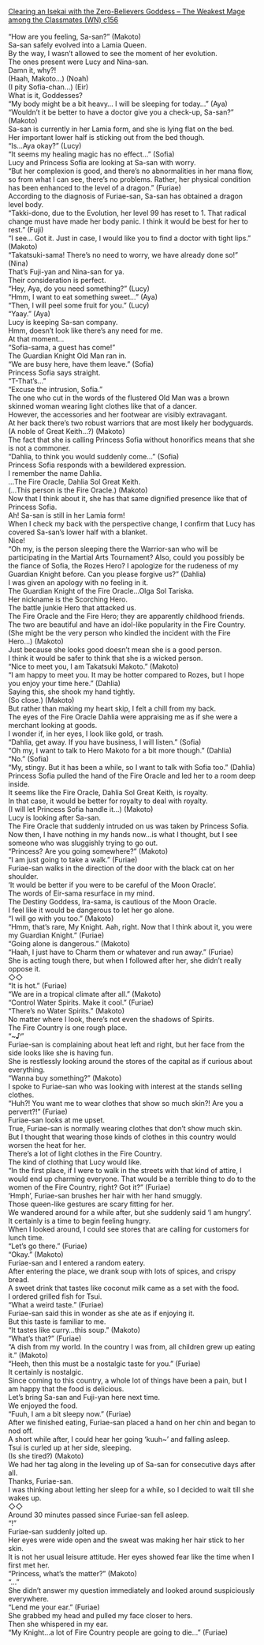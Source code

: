 [Clearing an Isekai with the Zero-Believers Goddess – The Weakest Mage among the Classmates (WN) c156](https://isekailunatic.com/2020/10/14/wm-chapter-156-takatsuki-makoto-walks-through-the-capital/)
<br/><br/>
“How are you feeling, Sa-san?” (Makoto)<br/>
Sa-san safely evolved into a Lamia Queen.<br/>
By the way, I wasn’t allowed to see the moment of her evolution.<br/>
The ones present were Lucy and Nina-san.<br/>
Damn it, why?! <br/>
(Haah, Makoto…) (Noah)<br/>
(I pity Sofia-chan…) (Eir)<br/>
What is it, Goddesses?<br/>
“My body might be a bit heavy… I will be sleeping for today…” (Aya)<br/>
“Wouldn’t it be better to have a doctor give you a check-up, Sa-san?” (Makoto)<br/>
Sa-san is currently in her Lamia form, and she is lying flat on the bed.<br/>
Her important lower half is sticking out from the bed though.<br/>
“Is…Aya okay?” (Lucy)<br/>
“It seems my healing magic has no effect…” (Sofia)<br/>
Lucy and Princess Sofia are looking at Sa-san with worry.<br/>
“But her complexion is good, and there’s no abnormalities in her mana flow, so from what I can see, there’s no problems. Rather, her physical condition has been enhanced to the level of a dragon.” (Furiae)<br/>
According to the diagnosis of Furiae-san, Sa-san has obtained a dragon level body.<br/>
“Takki-dono, due to the Evolution, her level 99 has reset to 1. That radical change must have made her body panic. I think it would be best for her to rest.” (Fuji)<br/>
“I see… Got it. Just in case, I would like you to find a doctor with tight lips.” (Makoto)<br/>
“Takatsuki-sama! There’s no need to worry, we have already done so!” (Nina)<br/>
That’s Fuji-yan and Nina-san for ya.<br/>
Their consideration is perfect.<br/>
“Hey, Aya, do you need something?” (Lucy)<br/>
“Hmm, I want to eat something sweet…” (Aya)<br/>
“Then, I will peel some fruit for you.” (Lucy)<br/>
“Yaay.” (Aya)<br/>
Lucy is keeping Sa-san company.<br/>
Hmm, doesn’t look like there’s any need for me.<br/>
At that moment…<br/>
“Sofia-sama, a guest has come!” <br/>
The Guardian Knight Old Man ran in.<br/>
“We are busy here, have them leave.” (Sofia)<br/>
Princess Sofia says straight.<br/>
“T-That’s…” <br/>
“Excuse the intrusion, Sofia.” <br/>
The one who cut in the words of the flustered Old Man was a brown skinned woman wearing light clothes like that of a dancer.<br/>
However, the accessories and her footwear are visibly extravagant.<br/>
At her back there’s two robust warriors that are most likely her bodyguards.<br/>
(A noble of Great Keith…?) (Makoto)<br/>
The fact that she is calling Princess Sofia without honorifics means that she is not a commoner.<br/>
“Dahlia, to think you would suddenly come…” (Sofia)<br/>
Princess Sofia responds with a bewildered expression.<br/>
I remember the name Dahlia.<br/>
…The Fire Oracle, Dahlia Sol Great Keith.<br/>
(…This person is the Fire Oracle.) (Makoto)<br/>
Now that I think about it, she has that same dignified presence like that of Princess Sofia. <br/>
Ah! Sa-san is still in her Lamia form! <br/>
When I check my back with the perspective change, I confirm that Lucy has covered Sa-san’s lower half with a blanket.<br/>
Nice!<br/>
“Oh my, is the person sleeping there the Warrior-san who will be participating in the Martial Arts Tournament? Also, could you possibly be the fiance of Sofia, the Rozes Hero? I apologize for the rudeness of my Guardian Knight before. Can you please forgive us?” (Dahlia)<br/>
I was given an apology with no feeling in it. <br/>
The Guardian Knight of the Fire Oracle…Olga Sol Tariska. <br/>
Her nickname is the Scorching Hero.<br/>
The battle junkie Hero that attacked us.<br/>
The Fire Oracle and the Fire Hero; they are apparently childhood friends.<br/>
The two are beautiful and have an idol-like popularity in the Fire Country.<br/>
(She might be the very person who kindled the incident with the Fire Hero…) (Makoto)<br/>
Just because she looks good doesn’t mean she is a good person.<br/>
I think it would be safer to think that she is a wicked person.<br/>
“Nice to meet you, I am Takatsuki Makoto.” (Makoto)<br/>
“I am happy to meet you. It may be hotter compared to Rozes, but I hope you enjoy your time here.” (Dahlia)<br/>
Saying this, she shook my hand tightly.<br/>
(So close.) (Makoto)<br/>
But rather than making my heart skip, I felt a chill from my back.<br/>
The eyes of the Fire Oracle Dahlia were appraising me as if she were a merchant looking at goods.<br/>
I wonder if, in her eyes, I look like gold, or trash.<br/>
“Dahlia, get away. If you have business, I will listen.” (Sofia)<br/>
“Oh my, I want to talk to Hero Makoto for a bit more though.” (Dahlia)<br/>
“No.” (Sofia)<br/>
“My, stingy. But it has been a while, so I want to talk with Sofia too.” (Dahlia)<br/>
Princess Sofia pulled the hand of the Fire Oracle and led her to a room deep inside.<br/>
It seems like the Fire Oracle, Dahlia Sol Great Keith, is royalty. <br/>
In that case, it would be better for royalty to deal with royalty.<br/>
(I will let Princess Sofia handle it…) (Makoto)<br/>
Lucy is looking after Sa-san.<br/>
The Fire Oracle that suddenly intruded on us was taken by Princess Sofia.<br/>
Now then, I have nothing in my hands now…is what I thought, but I see someone who was sluggishly trying to go out. <br/>
“Princess? Are you going somewhere?” (Makoto)<br/>
“I am just going to take a walk.” (Furiae)<br/>
Furiae-san walks in the direction of the door with the black cat on her shoulder.<br/>
‘It would be better if you were to be careful of the Moon Oracle’.<br/>
The words of Eir-sama resurface in my mind.<br/>
The Destiny Goddess, Ira-sama, is cautious of the Moon Oracle. <br/>
I feel like it would be dangerous to let her go alone.<br/>
“I will go with you too.” (Makoto)<br/>
“Hmm, that’s rare, My Knight. Aah, right. Now that I think about it, you were my Guardian Knight.” (Furiae)<br/>
“Going alone is dangerous.” (Makoto)<br/>
“Haah, I just have to Charm them or whatever and run away.” (Furiae)<br/>
She is acting tough there, but when I followed after her, she didn’t really oppose it.<br/>
◇◇<br/>
“It is hot.” (Furiae)<br/>
“We are in a tropical climate after all.” (Makoto)<br/>
“Control Water Spirits. Make it cool.” (Furiae)<br/>
“There’s no Water Spirits.” (Makoto)<br/>
No matter where I look, there’s not even the shadows of Spirits.<br/>
The Fire Country is one rough place.<br/>
“\~♪” <br/>
Furiae-san is complaining about heat left and right, but her face from the side looks like she is having fun.<br/>
She is restlessly looking around the stores of the capital as if curious about everything.<br/>
“Wanna buy something?” (Makoto)<br/>
I spoke to Furiae-san who was looking with interest at the stands selling clothes.<br/>
“Huh?! You want me to wear clothes that show so much skin?! Are you a pervert?!” (Furiae)<br/>
Furiae-san looks at me upset.<br/>
True, Furiae-san is normally wearing clothes that don’t show much skin. <br/>
But I thought that wearing those kinds of clothes in this country would worsen the heat for her.<br/>
There’s a lot of light clothes in the Fire Country. <br/>
The kind of clothing that Lucy would like.<br/>
“In the first place, if I were to walk in the streets with that kind of attire, I would end up charming everyone. That would be a terrible thing to do to the women of the Fire Country, right? Got it?” (Furiae)<br/>
‘Hmph’, Furiae-san brushes her hair with her hand smuggly. <br/>
Those queen-like gestures are scary fitting for her.<br/>
We wandered around for a while after, but she suddenly said ‘I am hungry’.<br/>
It certainly is a time to begin feeling hungry. <br/>
When I looked around, I could see stores that are calling for customers for lunch time.<br/>
“Let’s go there.” (Furiae)<br/>
“Okay.” (Makoto)<br/>
Furiae-san and I entered a random eatery. <br/>
After entering the place, we drank soup with lots of spices, and crispy bread.<br/>
A sweet drink that tastes like coconut milk came as a set with the food.<br/>
I ordered grilled fish for Tsui.<br/>
“What a weird taste.” (Furiae)<br/>
Furiae-san said this in wonder as she ate as if enjoying it.<br/>
But this taste is familiar to me.<br/>
“It tastes like curry…this soup.” (Makoto)<br/>
“What’s that?” (Furiae)<br/>
“A dish from my world. In the country I was from, all children grew up eating it.” (Makoto)<br/>
“Heeh, then this must be a nostalgic taste for you.” (Furiae)<br/>
It certainly is nostalgic.<br/>
Since coming to this country, a whole lot of things have been a pain, but I am happy that the food is delicious.<br/>
Let’s bring Sa-san and Fuji-yan here next time.<br/>
We enjoyed the food.<br/>
“Fuuh, I am a bit sleepy now.” (Furiae)<br/>
After we finished eating, Furiae-san placed a hand on her chin and began to nod off.<br/>
A short while after, I could hear her going ‘kuuh\~’ and falling asleep.<br/>
Tsui is curled up at her side, sleeping.<br/>
(Is she tired?) (Makoto)<br/>
We had her tag along in the leveling up of Sa-san for consecutive days after all.<br/>
Thanks, Furiae-san.<br/>
I was thinking about letting her sleep for a while, so I decided to wait till she wakes up.<br/>
◇◇<br/>
Around 30 minutes passed since Furiae-san fell asleep.<br/>
“!”<br/>
Furiae-san suddenly jolted up.<br/>
Her eyes were wide open and the sweat was making her hair stick to her skin.<br/>
It is not her usual leisure attitude. Her eyes showed fear like the time when I first met her.<br/>
“Princess, what’s the matter?” (Makoto)<br/>
“…”<br/>
She didn’t answer my question immediately and looked around suspiciously everywhere.<br/>
“Lend me your ear.” (Furiae)<br/>
She grabbed my head and pulled my face closer to hers.<br/>
Then she whispered in my ear.<br/>
“My Knight…a lot of Fire Country people are going to die…” (Furiae)<br/>
 